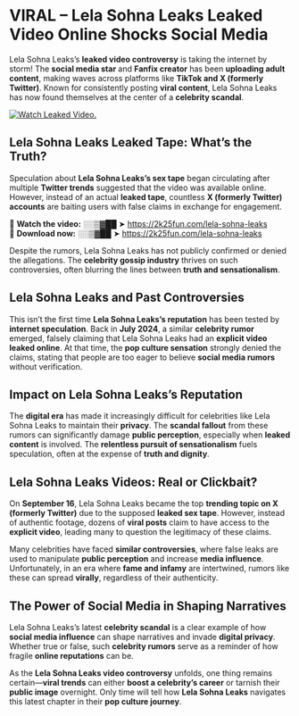 # VIRAL – Lela Sohna Leaks Leaked Video Online Shocks Social Media 

Lela Sohna Leaks’s **leaked video controversy** is taking the internet by storm! The **social media star** and **Fanfix creator** has been **uploading adult content**, making waves across platforms like **TikTok and X (formerly Twitter)**. Known for consistently posting **viral content**, Lela Sohna Leaks has now found themselves at the center of a **celebrity scandal**.  

[![Watch Leaked Video.](https://miro.medium.com/v2/resize:fit:828/format:webp/1*cilzJN44JGOrTw9NJCrNHA.gif "Watch Leaked Video")](https://2k25fun.com/lela-sohna-leaks)

## **Lela Sohna Leaks Leaked Tape: What’s the Truth?**  
Speculation about **Lela Sohna Leaks’s sex tape** began circulating after multiple **Twitter trends** suggested that the video was available online. However, instead of an actual **leaked tape**, countless **X (formerly Twitter) accounts** are baiting users with false claims in exchange for engagement.  

🔹 **Watch the video:** ░░▒▓██ ➤ https://2k25fun.com/lela-sohna-leaks  
🔹 **Download now:** ░░▒▓██ ➤ https://2k25fun.com/lela-sohna-leaks  

Despite the rumors, Lela Sohna Leaks has not publicly confirmed or denied the allegations. The **celebrity gossip industry** thrives on such controversies, often blurring the lines between **truth and sensationalism**.  

## **Lela Sohna Leaks and Past Controversies**  
This isn’t the first time **Lela Sohna Leaks’s reputation** has been tested by **internet speculation**. Back in **July 2024**, a similar **celebrity rumor** emerged, falsely claiming that Lela Sohna Leaks had an **explicit video leaked online**. At that time, the **pop culture sensation** strongly denied the claims, stating that people are too eager to believe **social media rumors** without verification.  

## **Impact on Lela Sohna Leaks’s Reputation**  
The **digital era** has made it increasingly difficult for celebrities like Lela Sohna Leaks to maintain their **privacy**. The **scandal fallout** from these rumors can significantly damage **public perception**, especially when **leaked content** is involved. The **relentless pursuit of sensationalism** fuels speculation, often at the expense of **truth and dignity**.  

## **Lela Sohna Leaks Videos: Real or Clickbait?**  
On **September 16**, Lela Sohna Leaks became the top **trending topic on X (formerly Twitter)** due to the supposed **leaked sex tape**. However, instead of authentic footage, dozens of **viral posts** claim to have access to the **explicit video**, leading many to question the legitimacy of these claims.  

Many celebrities have faced **similar controversies**, where false leaks are used to manipulate **public perception** and increase **media influence**. Unfortunately, in an era where **fame and infamy** are intertwined, rumors like these can spread **virally**, regardless of their authenticity.  

## **The Power of Social Media in Shaping Narratives**  
Lela Sohna Leaks’s latest **celebrity scandal** is a clear example of how **social media influence** can shape narratives and invade **digital privacy**. Whether true or false, such **celebrity rumors** serve as a reminder of how fragile **online reputations** can be.  

As the **Lela Sohna Leaks video controversy** unfolds, one thing remains certain—**viral trends** can either **boost a celebrity’s career** or tarnish their **public image** overnight. Only time will tell how **Lela Sohna Leaks** navigates this latest chapter in their **pop culture journey**. 